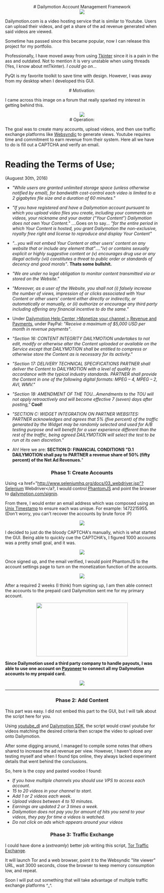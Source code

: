 <center>
# Dailymotion Account Management Framework
</center>

<center><img src="http://i.imgur.com/Qq2vVjP.gif"></center>

Dailymotion.com is a video hosting service that is similar to Youtube.
Users can upload their videos, and get a share of the ad revenue generated when said videos are viewed.

Sometime has passed since this became popular, now I can release this project for my portfolio.

Professionally, I have moved away from using <a href="https://docs.python.org/2/library/tkinter.html">Tkinter</a> since it is a pain in the ass and outdated. Not to mention it is very unstable when using threads (Yes, I know about mtTkinter). <i>I could go on</i>...

PyQt is my favorite toolkit to save time with design. However, I was away from my desktop when I developed this GUI.

<center>
# Motivation:
</center>

I came across this image on a forum that really sparked my interest in getting behind this.

<center><img src="http://i.imgur.com/22Wi1e6.png"></center>

<center>
# Operation:
</center>

The goal was to create many accounts, upload videos, and then use traffic exchange platforms like <a href="https://www.websyndic.com/?ref=996321">Websyndic</a> to generate views. Youtube requires time and commitment to earn revenue from their system. Here all we have to do is fill out a CAPTCHA and verify an email.

# Reading the Terms of Use;
(Auguest 30th, 2016)

- <i>"While users are granted unlimited storage space (unless otherwise notified by email), for bandwidth cost-control each video is limited to a 2 gigabytes file size and a duration of 60 minutes."</i>

- <i>"If you have registered and have a Dailymotion account pursuant to which you upload video files you create, including your comments on videos, your nickname and your avatar (“Your Content”) Dailymotion does not own Your Content."</i> ....Goes on to say... <i>"for the entire period in which Your Content is hosted, you grant Dailymotion the non-exclusive, royalty free right and license to reproduce and display Your Content"</i>

- <i>"...you will not embed Your Content or other users’ content on any website that or include any element that"</i>....<i>"iv) or contains sexually explicit or highly suggestive content or (v) encourages drug use or any illegal activity (vii) constitutes a threat to public order or standards of decency and good morals"</i>. <b>Thats some bullshit.</b></i>

- <i>"We are under no legal obligation to monitor content transmitted via or stored on the Website."</i>

- <i>"Moreover, as a user of the Website, you shall not (i) falsely increase the number of views, impression of or clicks associated with Your Content or other users’ content either directly or indirectly, or automatically or manually, or (ii) authorize or encourage any third party including offering any financial incentive to do the same."</i>
 
- Under <a href=https://faq.dailymotion.com/hc/en-us/articles/207337787-Payment-methods>Dailymotion Help Center >Monetize your channel > Revenue and Payments</a>, under PayPal: <i>"Receive a maximum of $5,000 USD per month in revenue payments"</i>.

- <i>"Section 16: CONTENT INTEGRITY
DAILYMOTION undertakes to not edit, modify or otherwise alter the Content uploaded or available on the Service except that DAILYMOTION shall be entitled to compress or otherwise store the Content as is necessary for its activity."</i>

- <i>"Section 17: DELIVERY TECHNICAL SPECIFICATIONS
PARTNER shall deliver the Content to DAILYMOTION with a level of quality in accordance with the typical industry standards.
PARTNER shall provide the Content in one of the following digital formats: MPEG – 4, MPEG – 2, AVI, WMV."</i>

- <i>"Section 18: AMENDMENT OF THE TOU...Amendments to the TOU will not apply retroactively and will become effective 7 (seven) days after posting,"</i> <b>Cool!</b>

- <i>"SECTION C: WIDGET INTEGRATION ON PARTNER WEBSITES:
PARTNER acknowledges and agrees that 5% (five percent) of the traffic generated by the Widget may be randomly selected and used for A/B testing purpose and will benefit for a user experience different than the rest of the traffic, being agreed DAILYMOTION will select the test to be run at its own discretion."</i>

- Ah! Here we are: <b>SECTION D: FINANCIAL CONDITIONS
"D.1 DAILYMOTION shall pay to PARTNER a revenue share of 50% (fifty percent) of the Net Ad Revenues.</b>"



<center>
<h3>Phase 1: Create Accounts</h3>
</center>

Using <a href="http://www.seleniumhq.org/docs/03_webdriver.jsp"?Selenium Webdriver</a?, I would control <a href="http://phantomjs.org/">PhantomJS</a> and point the browser to <a href="http://www.dailymotion.com/signin">dailymotion.com/signin</a>.

From there, I would enter an email address which was composed using an <a href="http://www.unixtimestamp.com/">Unix Timestamp</a> to ensure each was unique. For example: 1472215955. (Don't worry, you can't recover the accounts by brute force :P)

<center><img src="http://i.imgur.com/WVODYxu.png"></center>

I decided to just do the bloody CAPTCHA's manually, which is what started the GUI. Being able to quickly cue the CAPTCHA's, I figured 1000 accounts was a pretty small goal, and it was.

<center><img src="http://i.imgur.com/3sLdGjb.png"></center>

Once signed up, and the email verified, I would point PhantomJS to the account settings page to turn on the monetization function of the accounts.

<center><img src="http://i.imgur.com/t1wP5Ul.png"></center>

After a required 2 weeks (I think) from signing up, I am then able connect the accounts to the prepaid card Dailymotion sent me for my primary account.

<center><img src="http://i.imgur.com/MWXqcEd.png" width=300px height=175px></center>

<b>Since Dailymotion used a third party company to handle payouts, I was able to use one account on <a href="https://www.payoneer.com/en/">Payoneer</a> to connect all my Dailymotion accounts to my prepaid card.</b>

<center><img src="http://i.imgur.com/NbKwn9e.png"></center>

<hr>

<center><h3>Phase 2: Add Content</h3></center>

This part was easy. I did not embed this part to the GUI, but I will talk about the script here for you.

Using <a href="https://rg3.github.io/youtube-dl/">youtube_dl</a> and <a href="https://github.com/dailymotion/dailymotion-sdk-python">Dailymotion SDK</a>, the script would crawl youtube for videos matching the desired criteria then scrape the video to upload over onto Dailymotion.

After some digging around, I managed to compile some notes that others shared to increase the ad revenue per view.
However, I haven't done any testing myself and when I found tips online, they always lacked experiment details that went behind the conclusions.

So, here is the copy and pasted voodoo I found:
<i>
- If you have multiple channels you should use VPS to access each account.
- 15 to 20 videos in your channel to start.
- Add 1 or 2 videos each week.
- Upload videos between 4 to 10 minutes.
- Earnings are updated 2 or 3 times a week.
- Dailymotion does not pay you for amount of hits you send to your videos, they pay for time a videos is watched.
- Do not click on ads which appears around your videos
</i>


<center><h3>Phase 3: Traffic Exchange</h3></center>

I could have done a (<i>extreamly</i>) better job writing this script, <a href="http://pastebin.com/b866QAXr">Tor Traffic Exchange</a>.

It will launch Tor and a web browser, point it to the Websyndic "lite viewer" URL, wait 3000 seconds, close the browser to keep memory consumption low, and repeat.

Soon I will put out something that will take advantage of multiple traffic exchange platforms ^_^.

